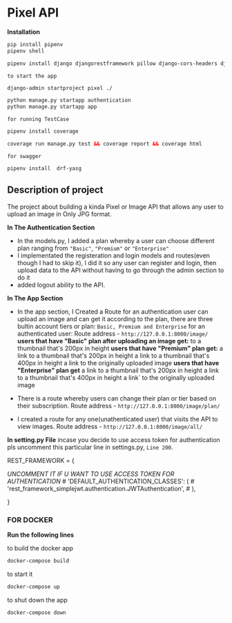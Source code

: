 # Pixel API

**Installation**
```xml
pip install pipenv
pipenv shell
```

```xml
pipenv install django djangorestframework pillow django-cors-headers djangorestframework-simplejwt
```

`to start the app`
```xml
django-admin startproject pixel ./

python manage.py startapp authentication
python manage.py startapp app
```

`for running TestCase`
```xml
pipenv install coverage 

coverage run manage.py test && coverage report && coverage html
```


`for swagger`
```xml
pipenv install  drf-yasg
```

## Description of project
The project about building a kinda Pixel or Image  API that allows any user to upload an image in Only JPG format.

**In The Authentication Section**
- In the models.py, I added a plan whereby a user can choose different plan ranging from `"Basic"`, `"Premium"` or `"Enterprise"`
- I implementated the registeration and login models and routes(even though I had to skip it), I did it so any user can register and login, then upload data to the API without having to go through the admin section to do it
- added logout ability to the API.

**In The App Section**
- In the app section, I Created a Route for an authentication user can upload an image and can get it according to the plan,  there are three bultin account tiers or plan: `Basic, Premium and Enterprise` for an authenticated user: Route address  - `http://127.0.0.1:8000/image/`
    **users that have "Basic" plan after uploading an image get:** 
        to a thumbnail that's 200px in height
    **users that have "Premium" plan get:**
        a link to a thumbnail that's 200px in height
        a link to a thumbnail that's 400px in height
        a link to the originally uploaded image
    **users that have "Enterprise" plan get**
        a link to a thumbnail that's 200px in height
        a link to a thumbnail that's 400px in height
        a link` to the originally uploaded image

- There is a route whereby users can change their plan or tier based on their subscription.
    Route address  - `http://127.0.0.1:8000/image/plan/`

-  I created a route for any one(unathenticated user) that visits the API to view images.
    Route address  - `http://127.0.0.1:8000/image/all/`
    

**In setting.py File**
 incase you decide to use access token for authentication
 pls uncomment this particular line in settings.py, `Line 200`.


REST_FRAMEWORK = {

*UNCOMMENT IT IF U WANT TO USE ACCESS TOKEN FOR AUTHENTICATION*
    # 'DEFAULT_AUTHENTICATION_CLASSES': (
    #     'rest_framework_simplejwt.authentication.JWTAuthentication',
    # ),

    
}


### FOR DOCKER
**Run the following lines**

to build the docker app
```xml
docker-compose build
```

to start it
```xml
docker-compose up
```

to shut down the app
```xml
docker-compose down
```